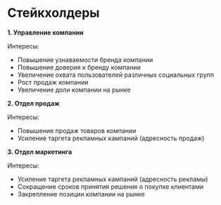 # Стейкхолдеры #
<b>1. Управление компании</b>

Интересы:
* Повышение узнаваемости бренда компании
* Повышение доверия к бренду компании
* Увеличение охвата пользователей различных социальных групп
* Рост продаж компании
* Увеличение доли компании на рынке


<b>2. Отдел продаж</b>

Интересы:
* Повышение продаж товаров компании
* Усиление таргета рекламных кампаний (адресность продаж)

<b>3. Отдел маркетинга</b>

Интересы:
* Усиление таргета рекламных кампаний (адресность рекламы)
* Сокращение сроков принятия решения о покупке клиентами
* Закрепление позиции компании на рынке
